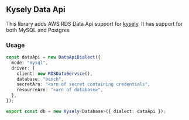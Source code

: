 ## Kysely Data Api

This library adds AWS RDS Data Api support for [kysely](github.com/koskimas/kysely). It has support for both MySQL and Postgres

### Usage

```typescript
const dataApi = new DataApiDialect({
  mode: "mysql",
  driver: {
    client: new RDSDataService(),
    database: "bench",
    secretArn: "<arn of secret containing credentials",
    resourceArn: "<arn of database>",
  },
});

export const db = new Kysely<Database>({ dialect: dataApi });
```
